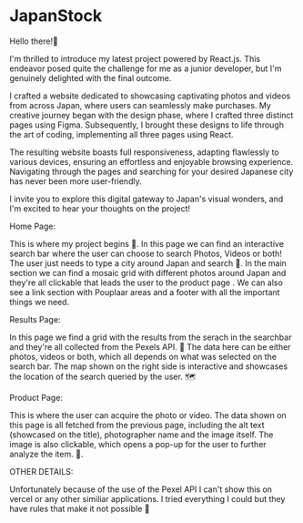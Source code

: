 # JapanStock

Hello there!🙌

I'm thrilled to introduce my latest project powered by React.js. This endeavor posed quite the challenge for me as a junior developer, but I'm genuinely delighted with the final outcome.

I crafted a website dedicated to showcasing captivating photos and videos from across Japan, where users can seamlessly make purchases. My creative journey began with the design phase, where I crafted three distinct pages using Figma. Subsequently, I brought these designs to life through the art of coding, implementing all three pages using React.

The resulting website boasts full responsiveness, adapting flawlessly to various devices, ensuring an effortless and enjoyable browsing experience. Navigating through the pages and searching for your desired Japanese city has never been more user-friendly.

I invite you to explore this digital gateway to Japan's visual wonders, and I'm excited to hear your thoughts on the project!

Home Page:

This is where my project begins 🍡.
In this page we can find an interactive search bar where the user can choose to search Photos, Videos or both!
The user just needs to type a city around Japan and search 🗾.
In the main section we can find a mosaic grid with different photos around Japan and they're all clickable that leads the user to the product page .
We can also see a link section with Pouplaar areas and a footer with all the important things we need.

Results Page:

In this page we find a grid with the results from the serach in the searchbar and they're all collected from the Pexels API. 🏯
The data here can be either photos, videos or both, which all depends on what was selected on the search bar.
The map shown on the right side is interactive and showcases the location of the search queried by the user. 🗺️

Product Page:

This is where the user can acquire the photo or video. 
The data shown on this page is all fetched from the previous page, including the alt text (showcased on the title), photographer name and the image itself. 
The image is also clickable, which opens a pop-up for the user to further analyze the item. 📸.

OTHER DETAILS:

Unfortunately because of the use of the Pexel API I can't show this on vercel or any other similiar applications. I tried everything I could but they have rules that make it not possible 🥲

